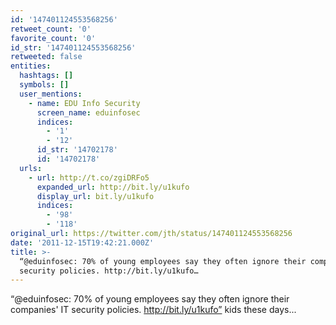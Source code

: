 ```yaml
---
id: '147401124553568256'
retweet_count: '0'
favorite_count: '0'
id_str: '147401124553568256'
retweeted: false
entities:
  hashtags: []
  symbols: []
  user_mentions:
    - name: EDU Info Security
      screen_name: eduinfosec
      indices:
        - '1'
        - '12'
      id_str: '14702178'
      id: '14702178'
  urls:
    - url: http://t.co/zgiDRFo5
      expanded_url: http://bit.ly/u1kufo
      display_url: bit.ly/u1kufo
      indices:
        - '98'
        - '118'
original_url: https://twitter.com/jth/status/147401124553568256
date: '2011-12-15T19:42:21.000Z'
title: >-
  “@eduinfosec: 70% of young employees say they often ignore their companies' IT
  security policies. http://bit.ly/u1kufo…
---
```


“@eduinfosec: 70% of young employees say they often ignore their companies' IT security policies. http://bit.ly/u1kufo” kids these days...